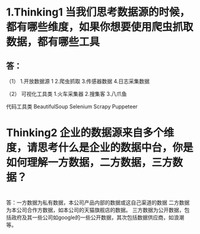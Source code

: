 # 1.Thinking1	当我们思考数据源的时候，都有哪些维度，如果你想要使用爬虫抓取数据，都有哪些工具 #

## 答：
（1）
1.开放数据源 1
2.爬虫抓取
3.传感器数据
4.日志采集数据

（2）
可视化工具类
1.火车采集器
2.搜集客
3.八爪鱼

代码工具类
BeautifulSoup
Selenium
Scrapy
Puppeteer

##


# Thinking2	企业的数据源来自多个维度，请思考什么是企业的数据中台，你是如何理解一方数据，二方数据，三方数据？
 #

答：一方数据为私有数据，本公司产品内部的数据或这自己渠道的数据
    二方数据为本公司合作方数据，如本公司的天猫旗舰店的数据。
    三方数据为公开数据，包括政府及其一些公司如google的一些公开数据，其次包括数据供应商，如浪潮等。